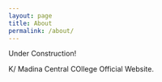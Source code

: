 ```yaml
---
layout: page
title: About
permalink: /about/
---
```

Under Construction!

K/ Madina Central COllege Official Website.